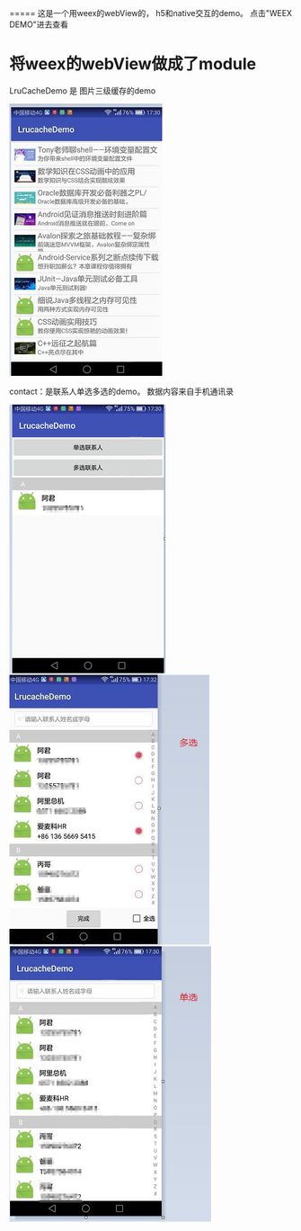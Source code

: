 =====
这是一个用weex的webView的， h5和native交互的demo。 点击"WEEX DEMO"进去查看

将weex的webView做成了module
============








LruCacheDemo 是 图片三级缓存的demo

<img src="https://raw.githubusercontent.com/whtchl/AndroidDemo/master/img/1.jpg"/>



contact：是联系人单选多选的demo。 数据内容来自手机通讯录

<img src="https://raw.githubusercontent.com/whtchl/AndroidDemo/master/img/4.png"/>
<img src="https://raw.githubusercontent.com/whtchl/AndroidDemo/master/img/2.jpg"/>
<img src="https://raw.githubusercontent.com/whtchl/AndroidDemo/master/img/3.jpg"/>

